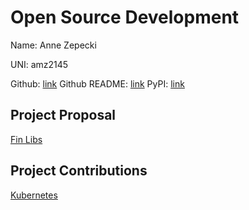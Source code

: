 # Open Source Development

Name: Anne Zepecki

UNI: amz2145

Github: [link](https://github.com/azepecki)
Github README: [link](https://github.com/azepecki/azepecki/blob/main/README.md)
PyPI: [link](https://pypi.org/user/azepecki/)

## Project Proposal

[Fin Libs](../projects/python/fin-libs.md)

## Project Contributions

[Kubernetes](../projects/golang/kubernetes.md)
